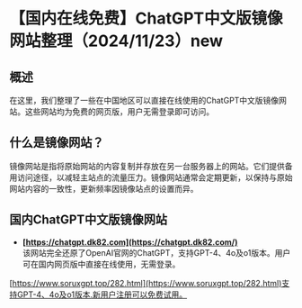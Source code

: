 # 【国内在线免费】ChatGPT中文版镜像网站整理（2024/11/23）new

## 概述
在这里，我们整理了一些在中国地区可以直接在线使用的ChatGPT中文版镜像网站。这些网站均为免费的网页版，用户无需登录即可访问。

## 什么是镜像网站？
镜像网站是指将原始网站的内容复制并存放在另一台服务器上的网站。它们提供备用访问途径，以减轻主站点的流量压力。镜像网站通常会定期更新，以保持与原始网站内容的一致性，更新频率因镜像站点的设置而异。

## 国内ChatGPT中文版镜像网站
- **[https://chatgpt.dk82.com](https://chatgpt.dk82.com/)**  
  该网站完全还原了OpenAI官网的ChatGPT，支持GPT-4、4o及o1版本。用户可在国内网页版中直接在线使用，无需登录。
  
[https://www.soruxgpt.top/282.html](https://www.soruxgpt.top/282.html)支持GPT-4、4o及o1版本.新用户注册可以免费试用。
  
